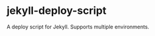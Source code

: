 jekyll-deploy-script
====================

A deploy script for Jekyll. Supports multiple environments.
